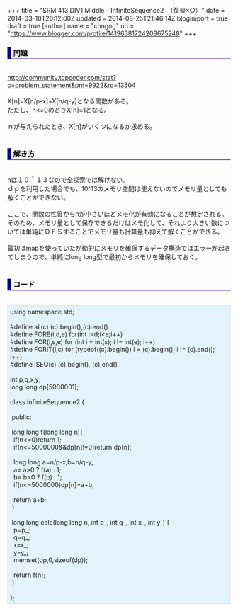+++
title = "SRM 413 DIV1 Middle - InfiniteSequence2　（復習×○）"
date = 2014-03-10T20:12:00Z
updated = 2014-08-25T21:46:14Z
blogimport = true
draft = true
[author]
	name = "chngng"
	uri = "https://www.blogger.com/profile/14196381724208675248"
+++

<div dir="ltr" style="text-align: left;" trbidi="on"><h3 style="border-bottom: 2px solid slateblue; border-left: 8px solid navy; color: black; padding: 0px 0px 1px 5px;">問題 </h3><br /><a href="http://community.topcoder.com/stat?c=problem_statement&amp;pm=9922&amp;rd=13504" target="_blank">http://community.topcoder.com/stat?c=problem_statement&amp;pm=9922&amp;rd=13504</a><br /><br />X[n]=X[n/p-x]+X[n/q-y]となる関数がある。<br />ただし、n&lt;=0のときX[n]=1となる。<br /><br />ｎが与えられたとき、X[n]がいくつになるか求める。<br /><br /><h3 style="border-bottom: 2px solid slateblue; border-left: 8px solid navy; color: black; padding: 0px 0px 1px 5px;">解き方</h3><br />nは１０＾１３なので全探索では解けない。<br />ｄｐを利用した場合でも、10^13のメモリ空間は使えないのでメモリ量としても解くことができない。<br /><br />ここで、関数の性質からnが小さいほどメモ化が有効になることが想定される。<br />そのため、メモリ量として保存できるだけはメモ化して、それより大きい数については単純にＤＦＳすることでメモリ量も計算量も抑えて解くことができる。<br /><br />最初はmapを使っていたが動的にメモリを確保するデータ構造ではエラーが起きてしまうので、単純にlong long型で最初からメモリを確保しておく。<br /><br /><h3 style="border-bottom: 2px solid slateblue; border-left: 8px solid navy; color: black; padding: 0px 0px 1px 5px;">コード </h3><br /><div style="background-color: #e3f2fb; border: 1px dotted #CCCCCC; padding: 5px;">using namespace std;<br /><br />#define all(c) (c).begin(),(c).end()<br />#define FORE(i,d,e) for(int i=d;i&lt;e;i++)<br />#define FOR(i,s,e) for (int i = int(s); i != int(e); i++)<br />#define FORIT(i,c) for (typeof((c).begin()) i = (c).begin(); i != (c).end(); i++)<br />#define ISEQ(c) (c).begin(), (c).end()<br /><br />int p,q,x,y;<br />long long dp[5000001];<br /><br />class InfiniteSequence2 {<br /><br /><span class="Apple-tab-span" style="white-space: pre;"> </span>public:<br /><br /><span class="Apple-tab-span" style="white-space: pre;"> </span>long long f(long long n){<br /><span class="Apple-tab-span" style="white-space: pre;">  </span>if(n&lt;=0)return 1;<br /><span class="Apple-tab-span" style="white-space: pre;">  </span>if(n&lt;=5000000&amp;&amp;dp[n]!=0)return dp[n];<br /><br /><span class="Apple-tab-span" style="white-space: pre;">  </span>long long a=n/p-x,b=n/q-y;<br /><span class="Apple-tab-span" style="white-space: pre;">  </span>a= a&gt;0 ? f(a) : 1;<br /><span class="Apple-tab-span" style="white-space: pre;">  </span>b= b&gt;0 ? f(b) : 1;<br /><span class="Apple-tab-span" style="white-space: pre;">  </span>if(n&lt;=5000000)dp[n]=a+b;<br /><br /><span class="Apple-tab-span" style="white-space: pre;">  </span>return a+b;<br /><span class="Apple-tab-span" style="white-space: pre;"> </span>}<br /><br /><span class="Apple-tab-span" style="white-space: pre;"> </span>long long calc(long long n, int p_, int q_, int x_, int y_) {<br /><span class="Apple-tab-span" style="white-space: pre;">  </span>p=p_;<br /><span class="Apple-tab-span" style="white-space: pre;">  </span>q=q_;<br /><span class="Apple-tab-span" style="white-space: pre;">  </span>x=x_;<br /><span class="Apple-tab-span" style="white-space: pre;">  </span>y=y_;<br /><span class="Apple-tab-span" style="white-space: pre;">  </span>memset(dp,0,sizeof(dp));<br /><br /><span class="Apple-tab-span" style="white-space: pre;">  </span>return f(n);<br /><span class="Apple-tab-span" style="white-space: pre;"> </span>}<br /><br />};</div></div>

